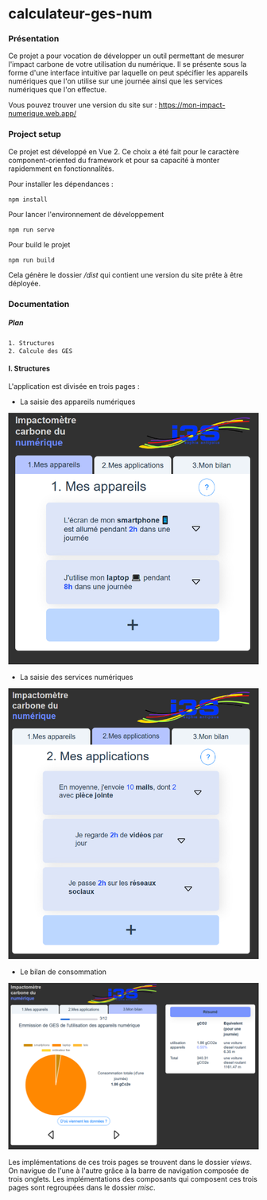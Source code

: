 # calculateur-ges-num

### Présentation

Ce projet a pour vocation de développer un outil permettant de mesurer l'impact carbone de votre utilisation du numérique. Il se présente sous la forme d'une interface intuitive par laquelle on peut spécifier les appareils numériques que l'on utilise sur une journée ainsi que les services numériques que l'on effectue.

Vous pouvez trouver une version du site sur : https://mon-impact-numerique.web.app/



### Project setup

Ce projet est développé en Vue 2. Ce choix a été fait pour le caractère component-oriented du framework et pour sa capacité à monter rapidemment en fonctionnalités. 

Pour installer les dépendances : 
```
npm install
```

Pour lancer l'environnement de développement
```
npm run serve
```

Pour build le projet
```
npm run build
```

Cela génère le dossier */dist* qui contient une version du site prête à être déployée.  

### Documentation 

##### Plan
  
    1. Structures
    2. Calcule des GES


#### I. Structures


L'application est divisée en trois pages :

  - La saisie des appareils numériques

  ![pagedevice](documentation/PageDevice.PNG)
  
  
  - La saisie des services numériques

![pageaction](documentation/PageAction.PNG)

  - Le bilan de consommation

![pageaction](documentation/PageBilan.PNG)


Les implémentations de ces trois pages se trouvent dans le dossier *views*. On navigue de l'une à l'autre grâce à la barre de navigation composée de trois onglets. Les implémentations des composants qui composent ces trois pages sont regroupées dans le dossier *misc*.
